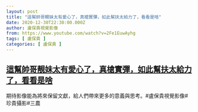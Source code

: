 ```yaml
---
layout: post
title: "這幫帥哥靚妹太有愛心了，真槍實彈，如此幫扶太給力了，看看是啥"
date: 2020-12-30T22:30:00.000Z
author: 盧保貴視覺影像
from: https://www.youtube.com/watch?v=2Fe1EuwAyhg
tags: [ 盧保貴 ]
categories: [ 盧保貴 ]
---
```

<!--1609367400000-->
[這幫帥哥靚妹太有愛心了，真槍實彈，如此幫扶太給力了，看看是啥](https://www.youtube.com/watch?v=2Fe1EuwAyhg)
------

<div>
期待影像能為將來保留文獻，給人們帶來更多的意義與思考。#盧保貴視覺影像#珍貴攝影#三農
</div>
